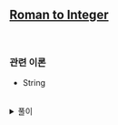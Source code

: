 ## [Roman to Integer](https://leetcode.com/problems/roman-to-integer/)

<br />

### 관련 이론

- String

<br />

<details>
<summary>풀이</summary>
<p>

- `reduce`를 이용해 `prev` 문자와 `curr` 문자 비교
- 두 문자 길이 중 최소 길이 + 1 부터 1까지 `slice`한 문자를 비교
- `slice`한 문자가 같은 경우 해당 문자를 return해 다음 문자와 비교

```js
/**
 * @param {string[]} strs
 * @return {string}
 */
var longestCommonPrefix = function (strs) {
  const result = strs.reduce((prev, curr) => {
    const minLen = Math.min(prev.length, curr.length);
    for (i = minLen + 1; i > 0; i--) {
      if (prev.slice(0, i) === curr.slice(0, i)) return curr.slice(0, i);
    }

    return "";
  });

  return result;
};
```

</p>
</details>
